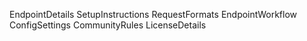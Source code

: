 EndpointDetails
SetupInstructions
RequestFormats
EndpointWorkflow
ConfigSettings
CommunityRules
LicenseDetails
